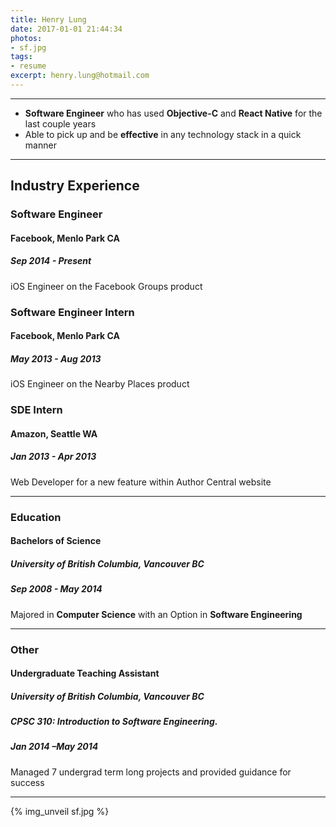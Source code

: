 ```yaml
---
title: Henry Lung
date: 2017-01-01 21:44:34
photos:
- sf.jpg
tags:
- resume
excerpt: henry.lung@hotmail.com
---
```

---
- **Software Engineer** who has used **Objective-C** and **React Native** for the last couple years
- Able to pick up and be **effective** in any technology stack in a quick manner

---
## Industry Experience
### Software Engineer
#### **Facebook, Menlo Park CA**
##### *Sep 2014 - Present*
iOS Engineer on the Facebook Groups product

### Software Engineer Intern
#### **Facebook, Menlo Park CA**
##### *May 2013 - Aug 2013*
iOS Engineer on the Nearby Places product

### SDE Intern
#### **Amazon, Seattle WA**
##### *Jan 2013 - Apr 2013*
Web Developer for a new feature within Author Central website

---
### Education
#### Bachelors of Science
##### **University of British Columbia, Vancouver BC**
##### *Sep 2008 - May 2014*
Majored in **Computer Science** with an Option in **Software Engineering**

---
### Other
#### Undergraduate Teaching Assistant
##### **University of British Columbia, Vancouver BC**
##### **CPSC 310**: Introduction to Software Engineering.
##### *Jan 2014 –May 2014*
Managed 7 undergrad term long projects and provided guidance for success

---

{% img_unveil sf.jpg %}
